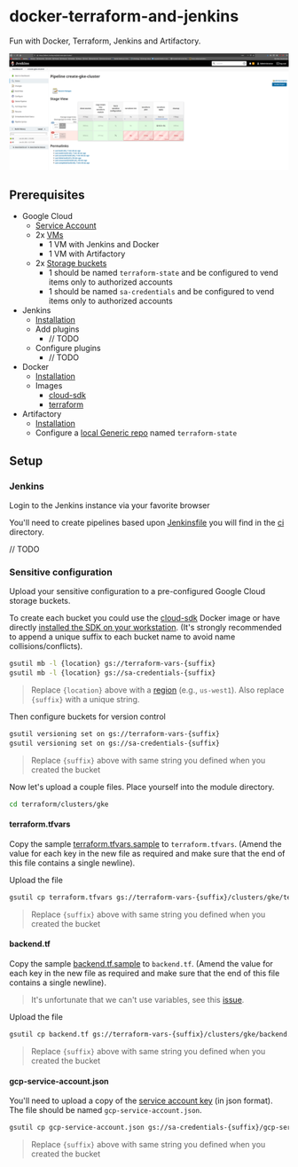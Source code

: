 # docker-terraform-and-jenkins

Fun with Docker, Terraform, Jenkins and Artifactory.

![Screenshot of create-gke-cluster pipeline](create-gke-cluster.png)
## Prerequisites

* Google Cloud
  * [Service Account](https://cloud.google.com/iam/docs/creating-managing-service-accounts)
  * 2x [VMs](https://cloud.google.com/compute/docs/quickstart-linux)
    * 1 VM with Jenkins and Docker
    * 1 VM with Artifactory
  * 2x [Storage buckets](https://cloud.google.com/storage/docs/creating-buckets)
    * 1 should be named `terraform-state` and be configured to vend items only to authorized accounts
    * 1 should be named `sa-credentials` and be configured to vend items only to authorized accounts
* Jenkins
  * [Installation](https://www.cloudbooklet.com/how-to-install-jenkins-on-ubuntu-20-04-with-nginx-and-ssl/)
  * Add plugins
    * // TODO
  * Configure plugins
    * // TODO
* Docker
  * [Installation](https://linuxize.com/post/how-to-install-and-use-docker-on-ubuntu-20-04/)
  * Images
    * [cloud-sdk](https://cloud.google.com/sdk/docs/downloads-docker)
    * [terraform](https://hub.docker.com/r/hashicorp/terraform/)
* Artifactory
  * [Installation](https://computingforgeeks.com/configure-jfrog-artifactory-behind-nginx-reverse-proxy-letsencrypt/)
  * Configure a [local Generic repo](https://www.jfrog.com/confluence/display/JFROG/Repository+Management#RepositoryManagement-LocalRepositories) named `terraform-state`

## Setup

### Jenkins

Login to the Jenkins instance via your favorite browser

You'll need to create pipelines based upon [Jenkinsfile](https://www.jenkins.io/doc/book/pipeline/jenkinsfile/) you will find in the [ci](ci) directory.

// TODO

### Sensitive configuration

Upload your sensitive configuration to a pre-configured Google Cloud storage buckets.

To create each bucket you could use the [cloud-sdk](https://cloud.google.com/sdk/docs/downloads-docker) Docker image or have directly [installed the SDK on your workstation](https://cloud.google.com/sdk/docs/install). (It's strongly recommended to append a unique suffix to each bucket name to avoid name collisions/conflicts).

```bash
gsutil mb -l {location} gs://terraform-vars-{suffix}
gsutil mb -l {location} gs://sa-credentials-{suffix}
```
> Replace `{location}` above with a [region](https://cloud.google.com/about/locations) (e.g., `us-west1`).  Also replace `{suffix}` with a unique string.

Then configure buckets for version control

```bash
gsutil versioning set on gs://terraform-vars-{suffix}
gsutil versioning set on gs://sa-credentials-{suffix}
```
> Replace `{suffix}` above with same string you defined when you created the bucket

Now let's upload a couple files.  Place yourself into the module directory.

```bash
cd terraform/clusters/gke
```

#### terraform.tfvars

Copy the sample [terraform.tfvars.sample](terraform/clusters/gke/terraform.tfvars.sample) to `terraform.tfvars`. (Amend the value for each key in the new file as required and make sure that the end of this file contains a single newline).

Upload the file

```bash
gsutil cp terraform.tfvars gs://terraform-vars-{suffix}/clusters/gke/terraform.tfvars
```
> Replace `{suffix}` above with same string you defined when you created the bucket

#### backend.tf

Copy the sample [backend.tf.sample](terraform/clusters/gke/backend.tf.sample) to `backend.tf`. (Amend the value for each key in the new file as required and make sure that the end of this file contains a single newline).
> It's unfortunate that we can't use variables, see this [issue](https://github.com/hashicorp/terraform/issues/13022).

Upload the file

```bash
gsutil cp backend.tf gs://terraform-vars-{suffix}/clusters/gke/backend.tf
```
> Replace `{suffix}` above with same string you defined when you created the bucket

#### gcp-service-account.json

You'll need to upload a copy of the [service account key](https://cloud.google.com/iam/docs/creating-managing-service-account-keys#iam-service-account-keys-create-gcloud) (in json format).  The file should be named `gcp-service-account.json`.

```bash
gsutil cp gcp-service-account.json gs://sa-credentials-{suffix}/gcp-service-account.json
```
> Replace `{suffix}` above with same string you defined when you created the bucket
